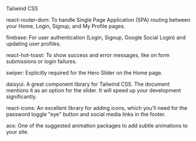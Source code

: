 Tailwind CSS

react-router-dom: To handle Single Page Application (SPA) routing between your Home, Login, Signup, and My Profile pages.


firebase: For user authentication (Login, Signup, Google Social Login) and updating user profiles.


react-hot-toast: To show success and error messages, like on form submissions or login failures.


swiper: Explicitly required for the Hero Slider on the Home page.


daisyui: A great component library for Tailwind CSS. The document mentions it as an option for the slider. It will speed up your development significantly.


react-icons: An excellent library for adding icons, which you'll need for the password toggle "eye" button and social media links in the footer.


aos: One of the suggested animation packages to add subtle animations to your site.
